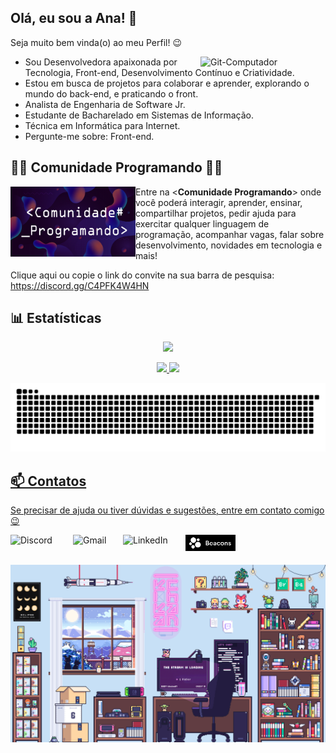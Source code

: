 ## Olá, eu sou a Ana! 👋
Seja muito bem vinda(o) ao meu Perfil! 😉

<div>
  <img align="right" alt="Git-Computador" width="200px" src="https://media.giphy.com/media/juua9i2c2fA0AIp2iq/giphy.gif"/>
</div>

- Sou Desenvolvedora apaixonada por Tecnologia, Front-end, Desenvolvimento Contínuo e Criatividade.
- Estou em busca de projetos para colaborar e aprender, explorando o mundo do back-end, e praticando o front.
- Analista de Engenharia de Software Jr.
- Estudante de Bacharelado em Sistemas de Informação.
- Técnica em Informática para Internet.
- Pergunte-me sobre: Front-end.


## 👩‍💻 Comunidade Programando 👨‍💻

[<img align="left" alt="Discord" width="200px" src="https://github.com/AnaProgramando/AnaProgramando/blob/81b4acb663397bcaa1db7b507ba7021fd0fc4f9e/comunidade.png"/>](https://discord.gg/C4PFK4W4HN)
Entre na <**Comunidade Programando**> onde você poderá interagir, aprender, ensinar, compartilhar projetos, pedir ajuda para exercitar qualquer linguagem de programação, acompanhar vagas, falar sobre desenvolvimento, novidades em tecnologia e mais!

Clique aqui ou copie o link do convite na sua barra de pesquisa: https://discord.gg/C4PFK4W4HN


## 📊 Estatísticas

<div align="center">
  <a href="https://github.com/AnaProgramando">
    <p align="center"> <img height="180em" src="http://github-readme-streak-stats.herokuapp.com?user=AnaProgramando&theme=material-palenight&hide_border=true&date_format=j%20M%5B%20Y%5D&stroke=DBDADA&background=193549&ring=C577C2&fire=75EEB2&currStreakNum=75EEB2&sideNums=75EEB2&currStreakLabel=C577C2&sideLabels=C577C2&dates=75EEB2&border=DBDADA"/></p>
    
  <img height="150em" src="https://github-readme-stats.vercel.app/api?username=AnaProgramando&show_icons=true&theme=cobalt&include_all_commits=true&count_private=true"/>
  <img height="150em" src="https://github-readme-stats.vercel.app/api/top-langs/?username=AnaProgramando&layout=compact&langs_count=16&theme=cobalt"/>
</div>

![Snake animation](https://github.com/AnaProgramando/AnaProgramando/blob/output/github-contribution-grid-snake.svg)
    
## 📫 Contatos

Se precisar de ajuda ou tiver dúvidas e sugestões, entre em contato comigo 😉
  
[<img align="left" alt="Discord" width="100px" src="https://img.shields.io/badge/Discord-7289DA?style=for-the-badge&logo=discord&logoColor=white"/>](https://discord.gg/C4PFK4W4HN)
[<img align="left" alt="Gmail" width="80px" src="https://img.shields.io/badge/Gmail-D14836?style=for-the-badge&logo=gmail&logoColor=white"/>](mailto:anabe.valentim@gmail.com)
[<img align="left" alt="LinkedIn" width="100px" src="https://img.shields.io/badge/LinkedIn-0077B5?style=for-the-badge&logo=linkedin&logoColor=white"/>](https://www.linkedin.com/in/ana-beatriz-valentim)
[<img align="left" alt="Beacons" width="80px" src="https://github.com/AnaProgramando/AnaProgramando/blob/31ac40741768033915a37ec0f949984bf6aad2d1/beacons_logo.png"/>](https://beacons.page/anaprogramando)

<br><br>
 
 <div>
  <img align="center" alt="Pixel-Art" width="1000px" src="https://github.com/AnaProgramando/AnaProgramando/blob/ea3ccd628d71db5931630ff24b139b0d4ec88cc9/pixel_art.gif"/>
</div>

